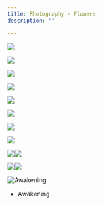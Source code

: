 ```yaml
---
title: Photography - Flowers
description: ''

---
```

![](/assets/img/img_2975.jpeg)

![](/assets/img/img_1665.jpeg)

![](/assets/img/img_2348.jpeg)

![](/assets/img/img_1256.jpeg)

![](/assets/img/img_2526.JPEG)

![](/assets/img/img_7330.JPG)

![](/assets/img/img_1257.jpeg)

![](/assets/img/img_0229.JPG)

![](/assets/img/img_1663.jpeg)![](/assets/img/img_1662.jpeg)

![](/assets/img/img_1660.jpeg)![](/assets/img/img_1217.jpeg)

![](/assets/img/img_7329.jpeg "Awakening")

* Awakening